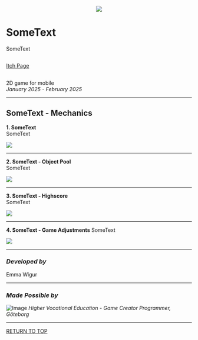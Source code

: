 <a name="TOP"></a>

<p align="center">
  <img src=https://github.com/ewigur/Portfolio/blob/main/Pond%20Hopper/GIFs/PH.gif />
</p>


# SomeText
SomeText

## 
[Itch Page](https://ewigur.itch.io/pond-hopper)
## 

 2D game for mobile\
*January 2025 - February 2025*
_____________________________________________________________________________________

## SomeText - Mechanics

**1. SomeText**\
SomeText

![](https://github.com/ewigur/Portfolio/blob/main/Pond%20Hopper/GIFs/PH_GamePlay.gif)

_____________________________________________________________________________________

**2. SomeText - Object Pool**\
SomeText

![](https://github.com/ewigur/Portfolio/blob/main/Pond%20Hopper/GIFs/PH_ObjectPool.gif)

_____________________________________________________________________________________

**3. SomeText - Highscore**\
SomeText

![](https://github.com/ewigur/Portfolio/blob/main/Pond%20Hopper/GIFs/PH_HS.gif)

_____________________________________________________________________________________

**4. SomeText - Game Adjustments**
SomeText

![](https://github.com/ewigur/Portfolio/blob/main/Pond%20Hopper/GIFs/Sliders.gif)

_____________________________________________________________________________________
### *Developed by*
Emma Wigur
_____________________________________________________________________________________
### *Made Possible by*
![Image](https://github.com/ewigur/Portfolio/blob/main/ThumbNails/Yrgo.png)
*Higher Vocational Education - Game Creator Programmer, Göteborg*
_____________________________________________________________________________________

[RETURN TO TOP](#TOP)
             <a name="TOP"></a>  

